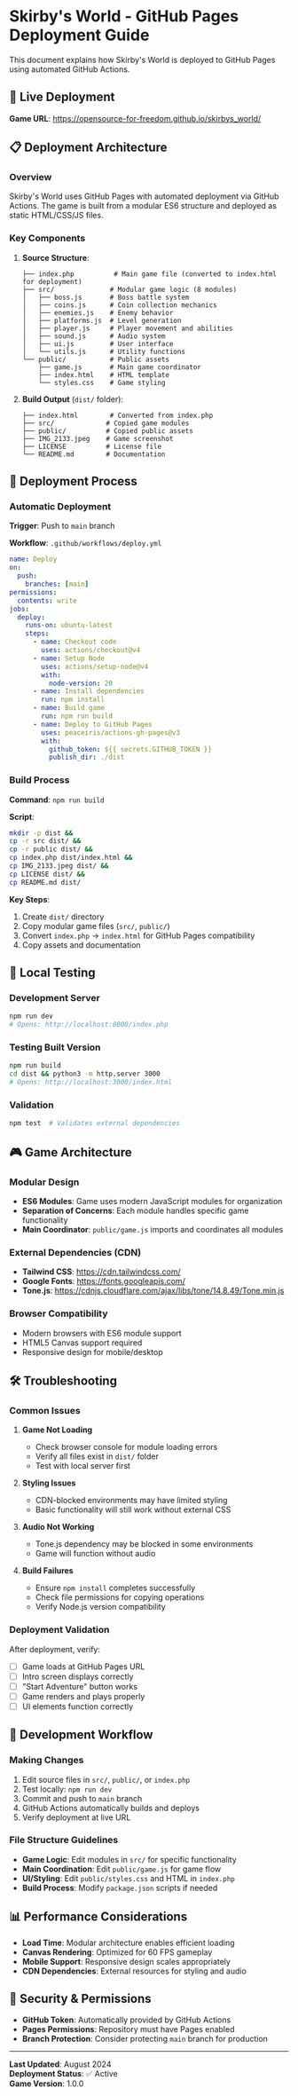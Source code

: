# Skirby's World - GitHub Pages Deployment Guide

This document explains how Skirby's World is deployed to GitHub Pages using automated GitHub Actions.

## 🚀 Live Deployment

**Game URL**: https://opensource-for-freedom.github.io/skirbys_world/

## 📋 Deployment Architecture

### Overview
Skirby's World uses GitHub Pages with automated deployment via GitHub Actions. The game is built from a modular ES6 structure and deployed as static HTML/CSS/JS files.

### Key Components

1. **Source Structure**:
   ```
   ├── index.php          # Main game file (converted to index.html for deployment)
   ├── src/              # Modular game logic (8 modules)
   │   ├── boss.js       # Boss battle system
   │   ├── coins.js      # Coin collection mechanics  
   │   ├── enemies.js    # Enemy behavior
   │   ├── platforms.js  # Level generation
   │   ├── player.js     # Player movement and abilities
   │   ├── sound.js      # Audio system
   │   ├── ui.js         # User interface
   │   └── utils.js      # Utility functions
   └── public/           # Public assets
       ├── game.js       # Main game coordinator
       ├── index.html    # HTML template
       └── styles.css    # Game styling
   ```

2. **Build Output** (`dist/` folder):
   ```
   ├── index.html        # Converted from index.php
   ├── src/             # Copied game modules
   ├── public/          # Copied public assets
   ├── IMG_2133.jpeg    # Game screenshot
   ├── LICENSE          # License file
   └── README.md        # Documentation
   ```

## 🔧 Deployment Process

### Automatic Deployment

**Trigger**: Push to `main` branch

**Workflow**: `.github/workflows/deploy.yml`

```yaml
name: Deploy
on:
  push:
    branches: [main]
permissions:
  contents: write
jobs:
  deploy:
    runs-on: ubuntu-latest
    steps:
      - name: Checkout code
        uses: actions/checkout@v4
      - name: Setup Node
        uses: actions/setup-node@v4
        with:
          node-version: 20
      - name: Install dependencies
        run: npm install
      - name: Build game
        run: npm run build
      - name: Deploy to GitHub Pages
        uses: peaceiris/actions-gh-pages@v3
        with:
          github_token: ${{ secrets.GITHUB_TOKEN }}
          publish_dir: ./dist
```

### Build Process

**Command**: `npm run build`

**Script**: 
```bash
mkdir -p dist && 
cp -r src dist/ && 
cp -r public dist/ && 
cp index.php dist/index.html && 
cp IMG_2133.jpeg dist/ && 
cp LICENSE dist/ && 
cp README.md dist/
```

**Key Steps**:
1. Create `dist/` directory
2. Copy modular game files (`src/`, `public/`)
3. Convert `index.php` → `index.html` for GitHub Pages compatibility
4. Copy assets and documentation

## 🧪 Local Testing

### Development Server
```bash
npm run dev
# Opens: http://localhost:8000/index.php
```

### Testing Built Version
```bash
npm run build
cd dist && python3 -m http.server 3000
# Opens: http://localhost:3000/index.html
```

### Validation
```bash
npm test  # Validates external dependencies
```

## 🎮 Game Architecture

### Modular Design
- **ES6 Modules**: Game uses modern JavaScript modules for organization
- **Separation of Concerns**: Each module handles specific game functionality
- **Main Coordinator**: `public/game.js` imports and coordinates all modules

### External Dependencies (CDN)
- **Tailwind CSS**: https://cdn.tailwindcss.com/
- **Google Fonts**: https://fonts.googleapis.com/
- **Tone.js**: https://cdnjs.cloudflare.com/ajax/libs/tone/14.8.49/Tone.min.js

### Browser Compatibility
- Modern browsers with ES6 module support
- HTML5 Canvas support required
- Responsive design for mobile/desktop

## 🛠️ Troubleshooting

### Common Issues

1. **Game Not Loading**
   - Check browser console for module loading errors
   - Verify all files exist in `dist/` folder
   - Test with local server first

2. **Styling Issues** 
   - CDN-blocked environments may have limited styling
   - Basic functionality will still work without external CSS

3. **Audio Not Working**
   - Tone.js dependency may be blocked in some environments
   - Game will function without audio

4. **Build Failures**
   - Ensure `npm install` completes successfully
   - Check file permissions for copying operations
   - Verify Node.js version compatibility

### Deployment Validation

After deployment, verify:
- [ ] Game loads at GitHub Pages URL
- [ ] Intro screen displays correctly
- [ ] "Start Adventure" button works
- [ ] Game renders and plays properly
- [ ] UI elements function correctly

## 🔄 Development Workflow

### Making Changes
1. Edit source files in `src/`, `public/`, or `index.php`
2. Test locally: `npm run dev`
3. Commit and push to `main` branch
4. GitHub Actions automatically builds and deploys
5. Verify deployment at live URL

### File Structure Guidelines
- **Game Logic**: Edit modules in `src/` for specific functionality
- **Main Coordination**: Edit `public/game.js` for game flow
- **UI/Styling**: Edit `public/styles.css` and HTML in `index.php`
- **Build Process**: Modify `package.json` scripts if needed

## 📊 Performance Considerations

- **Load Time**: Modular architecture enables efficient loading
- **Canvas Rendering**: Optimized for 60 FPS gameplay
- **Mobile Support**: Responsive design scales appropriately
- **CDN Dependencies**: External resources for styling and audio

## 🔐 Security & Permissions

- **GitHub Token**: Automatically provided by GitHub Actions
- **Pages Permissions**: Repository must have Pages enabled
- **Branch Protection**: Consider protecting `main` branch for production

---

**Last Updated**: August 2024  
**Deployment Status**: ✅ Active  
**Game Version**: 1.0.0